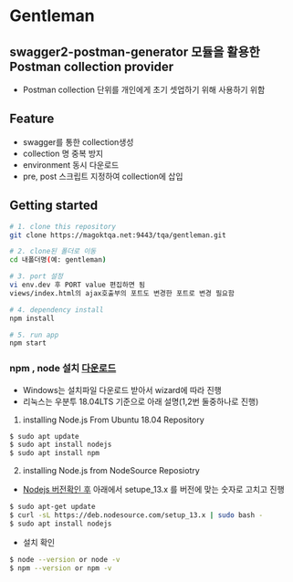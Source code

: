 # Gentleman
## swagger2-postman-generator 모듈을 활용한 Postman collection provider

- Postman collection 단위를 개인에게 초기 셋업하기 위해 사용하기 위함

## Feature
- swagger를 통한 collection생성
- collection 명 중복 방지
- environment 동시 다운로드
- pre, post 스크립트 지정하여 collection에 삽입
  
## Getting started

```bash
# 1. clone this repository
git clone https://magoktqa.net:9443/tqa/gentleman.git

# 2. clone된 폴더로 이동
cd 내폴더명(예: gentleman)

# 3. port 설정
vi env.dev 후 PORT value 편집하면 됨
views/index.html의 ajax호출부의 포트도 변경한 포트로 변경 필요함

# 4. dependency install
npm install

# 5. run app
npm start
```


### npm , node 설치 [다운로드](https://nodejs.org/en/)

- Windows는 설치파일 다운로드 받아서 wizard에 따라 진행
- 리눅스는 우분투 18.04LTS 기준으로 아래 설명(1,2번 둘중하나로 진행)
1. installing Node.js From Ubuntu 18.04 Repository
  ```bash
  $ sudo apt update
  $ sudo apt install nodejs
  $ sudo apt install npm
  ```
2. installing Node.js from NodeSource Reposiotry
- [Nodejs 버전확인 후](https://nodejs.org/en/) 아래에서 setupe_13.x 를 버전에 맞는 숫자로 고치고 진행

```bash
$ sudo apt-get update
$ curl -sL https://deb.nodesource.com/setup_13.x | sudo bash -
$ sudo apt install nodejs
 ```

- 설치 확인
```bash
$ node --version or node -v
$ npm --version or npm -v
```
